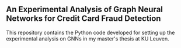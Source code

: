 ## An Experimental Analysis of Graph Neural Networks for Credit Card Fraud Detection
This repository contains the Python code developed for setting up the experimental analysis on GNNs in my master's thesis at KU Leuven.